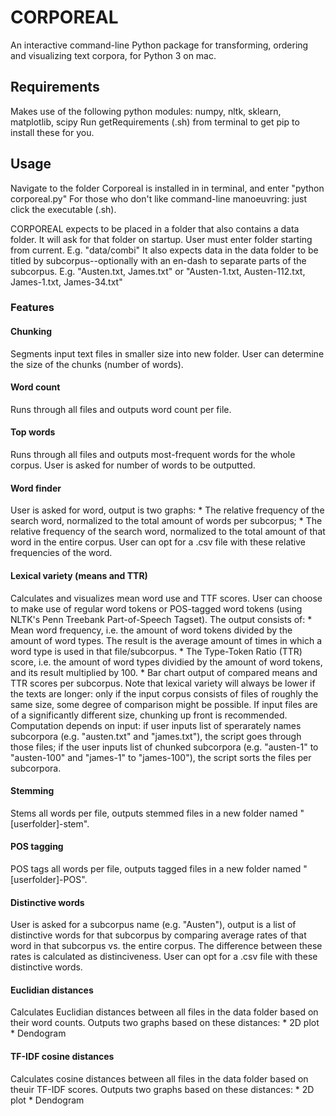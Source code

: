 CORPOREAL
========================

An interactive command-line Python package for transforming, ordering and visualizing text corpora, for Python 3 on mac.


<h2> Requirements </h2>

Makes use of the following python modules:
numpy, nltk, sklearn, matplotlib, scipy
Run getRequirements (.sh) from terminal to get pip to install these for you.


<h2> Usage </h2>
 
Navigate to the folder Corporeal is installed in in terminal, and enter "python corporeal.py"
For those who don't like command-line manoeuvring: just click the executable (.sh). 

CORPOREAL expects to be placed in a folder that also contains a data folder. It will ask for that folder on startup. User must enter folder starting from current.
E.g. "data/combi"
It also expects data in the data folder to be titled by subcorpus--optionally with an en-dash to separate parts of the subcorpus.
E.g. "Austen.txt, James.txt" or "Austen-1.txt, Austen-112.txt, James-1.txt, James-34.txt"


<h3> Features </h3>

<h4>Chunking</h4>
Segments input text files in smaller size into new folder. User can determine the size of the chunks (number of words). 

<h4>Word count</h4>
Runs through all files and outputs word count per file.

<h4>Top words</h4>
Runs through all files and outputs most-frequent words for the whole corpus. User is asked for number of words to be outputted.

<h4>Word finder</h4>
User is asked for word, output is two graphs:
* The relative frequency of the search word, normalized to the total amount of words per subcorpus;
* The relative frequency of the search word, normalized to the total amount of that word in the entire corpus.
User can opt for a .csv file with these relative frequencies of the word. 

<h4>Lexical variety (means and TTR)</h4>
Calculates and visualizes mean word use and TTF scores. User can choose to make use of regular word tokens or POS-tagged word tokens (using NLTK's Penn Treebank Part-of-Speech Tagset). The output consists of:
* Mean word frequency, i.e. the amount of word tokens divided by the amount of word types. The result is the average amount of times in which a word type is used in that file/subcorpus.
* The Type-Token Ratio (TTR) score, i.e. the amount of word types dividied by the amount of word tokens, and its result multiplied by 100.
* Bar chart output of compared means and TTR scores per subcorpus. 
Note that lexical variety will always be lower if the texts are longer: only if the input corpus consists of files of roughly the same size, some degree of comparison might be possible. If input files are of a significantly different size, chunking up front is recommended.
Computation depends on input: if user inputs list of sperarately names subcorpora (e.g. "austen.txt" and "james.txt"), the script goes through those files; if the user inputs list of chunked subcorpora (e.g. "austen-1" to "austen-100" and "james-1" to "james-100"), the script sorts the files per subcorpora.

<h4>Stemming</h4>
Stems all words per file, outputs stemmed files in a new folder named 
"[userfolder]-stem".

<h4>POS tagging</h4>
POS tags all words per file, outputs tagged files in a new folder named 
"[userfolder]-POS".

<h4>Distinctive words</h4>
User is asked for a subcorpus name (e.g. "Austen"), output is a list of distinctive words for that subcorpus by comparing average rates of that word in that subcorpus vs. the entire corpus. The difference between these rates is calculated as distinciveness.
User can opt for a .csv file with these distinctive words. 

<h4>Euclidian distances</h4>
Calculates Euclidian distances between all files in the data folder based on their word counts. Outputs two graphs based on these distances:
* 2D plot
* Dendogram

<h4>TF-IDF cosine distances</h4>
Calculates cosine distances between all files in the data folder based on theuir TF-IDF scores. Outputs two graphs based on these distances:
* 2D plot
* Dendogram

